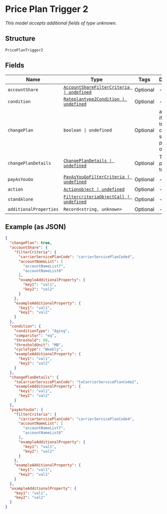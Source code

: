 
# Price Plan Trigger 2

*This model accepts additional fields of type unknown.*

## Structure

`PricePlanTrigger2`

## Fields

| Name | Type | Tags | Description |
|  --- | --- | --- | --- |
| `accountShare` | [`AccountShareFilterCriteria \| undefined`](../../doc/models/account-share-filter-criteria.md) | Optional | - |
| `condition` | [`Rateplantype2Condition \| undefined`](../../doc/models/rateplantype-2-condition.md) | Optional | - |
| `changePlan` | `boolean \| undefined` | Optional | a flag to set if the trigger changes service plans, true, or not, false |
| `changePlanDetails` | [`ChangePlanDetails \| undefined`](../../doc/models/change-plan-details.md) | Optional | The service plan code to switch to |
| `payAsYouGo` | [`PayAsYouGoFilterCriteria \| undefined`](../../doc/models/pay-as-you-go-filter-criteria.md) | Optional | - |
| `action` | [`Actionobject \| undefined`](../../doc/models/actionobject.md) | Optional | - |
| `standAlone` | [`FiltercriteriaObjectCall \| undefined`](../../doc/models/filtercriteria-object-call.md) | Optional | - |
| `additionalProperties` | `Record<string, unknown>` | Optional | - |

## Example (as JSON)

```json
{
  "changePlan": true,
  "accountShare": {
    "filterCriteria": {
      "carrierServicePlanCode": "carrierServicePlanCode4",
      "accountNameList": [
        "accountNameList7",
        "accountNameList8"
      ],
      "exampleAdditionalProperty": {
        "key1": "val1",
        "key2": "val2"
      }
    },
    "exampleAdditionalProperty": {
      "key1": "val1",
      "key2": "val2"
    }
  },
  "condition": {
    "conditionType": "Aging",
    "comparitor": "eq",
    "threshold": 98,
    "thresholdUnit": "MB",
    "cycleType": "Weekly",
    "exampleAdditionalProperty": {
      "key1": "val1",
      "key2": "val2"
    }
  },
  "changePlanDetails": {
    "toCarrierServicePlanCode": "toCarrierServicePlanCode2",
    "exampleAdditionalProperty": {
      "key1": "val1",
      "key2": "val2"
    }
  },
  "payAsYouGo": {
    "filterCriteria": {
      "carrierServicePlanCode": "carrierServicePlanCode4",
      "accountNameList": [
        "accountNameList7",
        "accountNameList8"
      ],
      "exampleAdditionalProperty": {
        "key1": "val1",
        "key2": "val2"
      }
    },
    "exampleAdditionalProperty": {
      "key1": "val1",
      "key2": "val2"
    }
  },
  "exampleAdditionalProperty": {
    "key1": "val1",
    "key2": "val2"
  }
}
```

